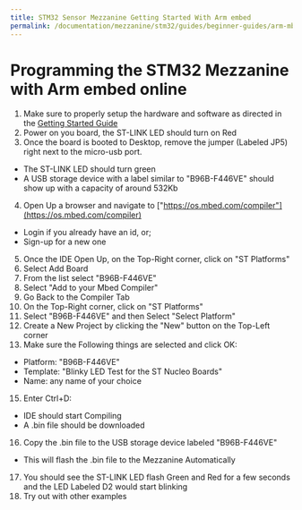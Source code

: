 ```yaml
---
title: STM32 Sensor Mezzanine Getting Started With Arm embed
permalink: /documentation/mezzanine/stm32/guides/beginner-guides/arm-mbed.md.html
---
```


# Programming the STM32 Mezzanine with Arm embed online

1. Make sure to properly setup the hardware and software as directed in the [Getting Started Guide](getting-started.md)
2. Power on you board, the ST-LINK LED should turn on Red
3. Once the board is booted to Desktop, remove the jumper (Labeled JP5) right next to the micro-usb port.
  - The ST-LINK LED should turn green
  - A USB storage device with a label similar to "B96B-F446VE" should show up with a capacity of around 532Kb
4. Open Up a browser and navigate to ["https://os.mbed.com/compiler"](https://os.mbed.com/compiler)
  - Login if you already have an id, or;
  - Sign-up for a new one
5. Once the IDE Open Up, on the Top-Right corner, click on "ST Platforms"
6. Select Add Board
7. From the list select "B96B-F446VE"
8. Select "Add to your Mbed Compiler"
10. Go Back to the Compiler Tab
11. On the Top-Right corner, click on "ST Platforms"
12. Select "B96B-F446VE" and then Select "Select Platform"
13. Create a New Project by clicking the "New" button on the Top-Left corner
14. Make sure the Following things are selected and click OK:
  - Platform: "B96B-F446VE"
  - Template: "Blinky LED Test for the ST Nucleo Boards"
  - Name: any name of your choice
15. Enter Ctrl+D:
  - IDE should start Compiling
  - A .bin file should be downloaded
16. Copy the .bin file to the USB storage device labeled "B96B-F446VE"
  - This will flash the .bin file to the Mezzanine Automatically
17. You should see the ST-LINK LED flash Green and Red for a few seconds and the LED Labeled D2 would start blinking
18. Try out with other examples
